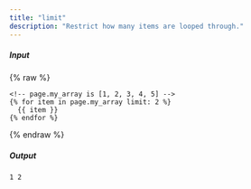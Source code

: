 ```yaml
---
title: "limit"
description: "Restrict how many items are looped through."
---
```

##### Input

{% raw %}
~~~liquid
<!-- page.my_array is [1, 2, 3, 4, 5] -->
{% for item in page.my_array limit: 2 %}
  {{ item }}
{% endfor %}
~~~
{% endraw %}

##### Output

~~~html
1 2
~~~
